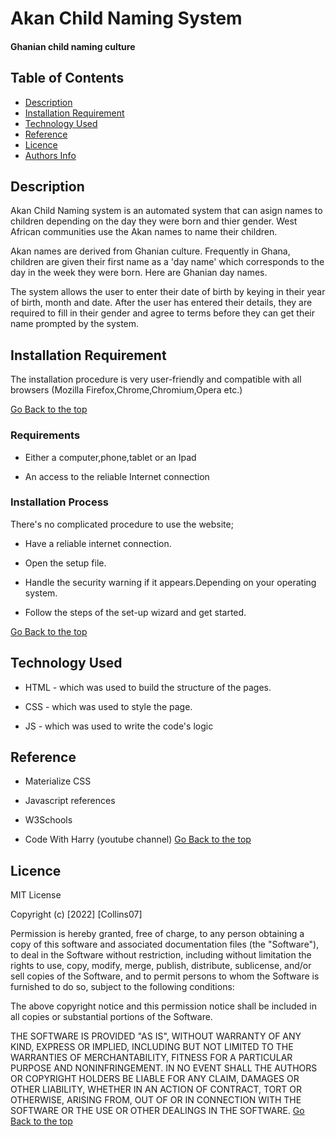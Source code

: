 # Akan Child Naming System

#### Ghanian child naming culture

## Table of Contents

+ [Description](#description)
+ [Installation Requirement](#Installation)
+ [Technology Used](#technology-used)
+ [Reference](#reference)
+ [Licence](#licence)
+ [Authors Info](#author-Info)

## Description
<p>Akan Child Naming system is an automated system that can asign names to children
depending on the day they were born and thier gender. West African communities use
the Akan names to name their children.</p>

<p>Akan names are derived from Ghanian culture. Frequently in Ghana, children are given
their first name as a 'day name' which corresponds to the day in the week they were
born. Here are Ghanian day names.</p>

<p> The system allows the user to enter their date of birth by keying in their year
of birth, month and date. After the user has entered their details, they are required
to fill in their gender and agree to terms before they can get their name prompted
by the system.</p>

## Installation Requirement
The installation procedure is very user-friendly and compatible with all browsers
(Mozilla Firefox,Chrome,Chromium,Opera etc.)

[Go Back to the top](##-Table-of-Contents)


### Requirements

* Either a computer,phone,tablet or an Ipad

* An access to the reliable Internet connection

### Installation Process
There's no complicated procedure to use the website;

* Have a reliable internet connection.

* Open the setup file.

* Handle the security warning if it appears.Depending on your operating system.

* Follow the steps of the set-up wizard and get started.

[Go Back to the top](##-Table-of-Contents)

## Technology Used
* HTML - which was used to build the structure of the pages.

* CSS - which was used to style the page.

* JS - which was used to write the code's logic

## Reference
* Materialize CSS

* Javascript references

* W3Schools

* Code With Harry (youtube channel)
[Go Back to the top](##-Table-of-Contents)

## Licence

MIT License

Copyright (c) [2022] [Collins07]

Permission is hereby granted, free of charge, to any person obtaining a copy
of this software and associated documentation files (the "Software"), to deal
in the Software without restriction, including without limitation the rights
to use, copy, modify, merge, publish, distribute, sublicense, and/or sell
copies of the Software, and to permit persons to whom the Software is
furnished to do so, subject to the following conditions:

The above copyright notice and this permission notice shall be included in all
copies or substantial portions of the Software.

THE SOFTWARE IS PROVIDED "AS IS", WITHOUT WARRANTY OF ANY KIND, EXPRESS OR
IMPLIED, INCLUDING BUT NOT LIMITED TO THE WARRANTIES OF MERCHANTABILITY,
FITNESS FOR A PARTICULAR PURPOSE AND NONINFRINGEMENT. IN NO EVENT SHALL THE
AUTHORS OR COPYRIGHT HOLDERS BE LIABLE FOR ANY CLAIM, DAMAGES OR OTHER
LIABILITY, WHETHER IN AN ACTION OF CONTRACT, TORT OR OTHERWISE, ARISING FROM,
OUT OF OR IN CONNECTION WITH THE SOFTWARE OR THE USE OR OTHER DEALINGS IN THE
SOFTWARE.
[Go Back to the top](##-Table-of-Contents)